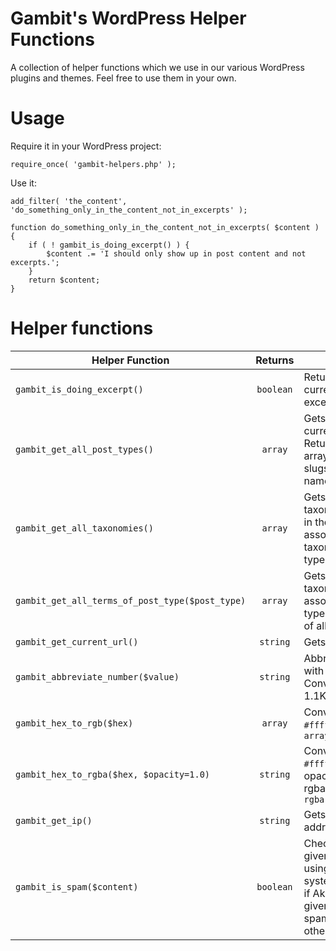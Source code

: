 # Gambit's WordPress Helper Functions
A collection of helper functions which we use in our various WordPress plugins and themes. Feel free to use them in your own.

# Usage
Require it in your WordPress project:

    require_once( 'gambit-helpers.php' );

Use it:

	add_filter( 'the_content', 'do_something_only_in_the_content_not_in_excerpts' );

	function do_something_only_in_the_content_not_in_excerpts( $content ) {
		if ( ! gambit_is_doing_excerpt() ) {
			$content .= 'I should only show up in post content and not excerpts.';
		}
		return $content;
	}

# Helper functions

| Helper Function | Returns | Description |
| --- | :---: | --- |
| `gambit_is_doing_excerpt()` | `boolean` | Returns `true` if currently creating an excerpt. |
| `gambit_get_all_post_types()` | `array` | Gets all the post types currently registered. Returns an associative array of all post type slugs and post type names. |
| `gambit_get_all_taxonomies()` | `array` | Gets all the taxonomies currently in the site. Returns an associative array of all taxonomy ids and post type names. |
| `gambit_get_all_terms_of_post_type($post_type)` | `array` | Gets all the taxonomies associated with a post type. Returns an array of all taxonomy ids. |
| `gambit_get_current_url()` | `string` | Gets the current URL. |
| `gambit_abbreviate_number($value)` | `string` | Abbreviates a number with a unit. E.g. Converts 1100 to 1.1K |
| `gambit_hex_to_rgb($hex)` | `array` | Converts a hex color `#ffffff` or `#fff` to rgb `array(255,255,255)` |
| `gambit_hex_to_rgba($hex, $opacity=1.0)` | `string` | Converts a hex color `#ffffff` or `#fff` and an opacity value `1.0` to an rgba string `rgba(255,255,255,1.0)` |
| `gambit_get_ip()` | `string` | Gets the current IP address of the visitor |
| `gambit_is_spam($content)` | `boolean` | Checks whether a given content is spam using Akismet's system. Returns `true` if Akismet tagged the given content as spam, `false` otherwise. |
